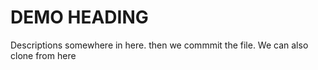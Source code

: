 # DEMO HEADING
Descriptions somewhere in here. 
then we commmit the file.
We can also clone from here 
